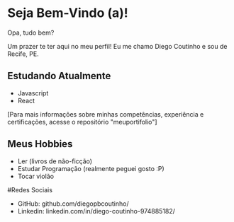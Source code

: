# Seja Bem-Vindo (a)!

Opa, tudo bem? 

Um prazer te ter aqui no meu perfil! Eu me chamo Diego Coutinho e sou de Recife, PE.

## Estudando Atualmente

- Javascript
- React

[Para mais informações sobre minhas competências, experiência e certificações, acesse o repositório "meuportifolio"]

## Meus Hobbies

- Ler (livros de não-ficção)
- Estudar Programação (realmente peguei gosto :P)
- Tocar violão

#Redes Sociais

- GitHub: github.com/diegopbcoutinho/
- Linkedin: linkedin.com/in/diego-coutinho-974885182/ 
